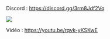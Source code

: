 Discord : https://discord.gg/3rm8Jdf2Vq

<img src="https://i.imgur.com/Vj3DYlo.png">

Vidéo : https://youtu.be/rqvk-yKSKwE
